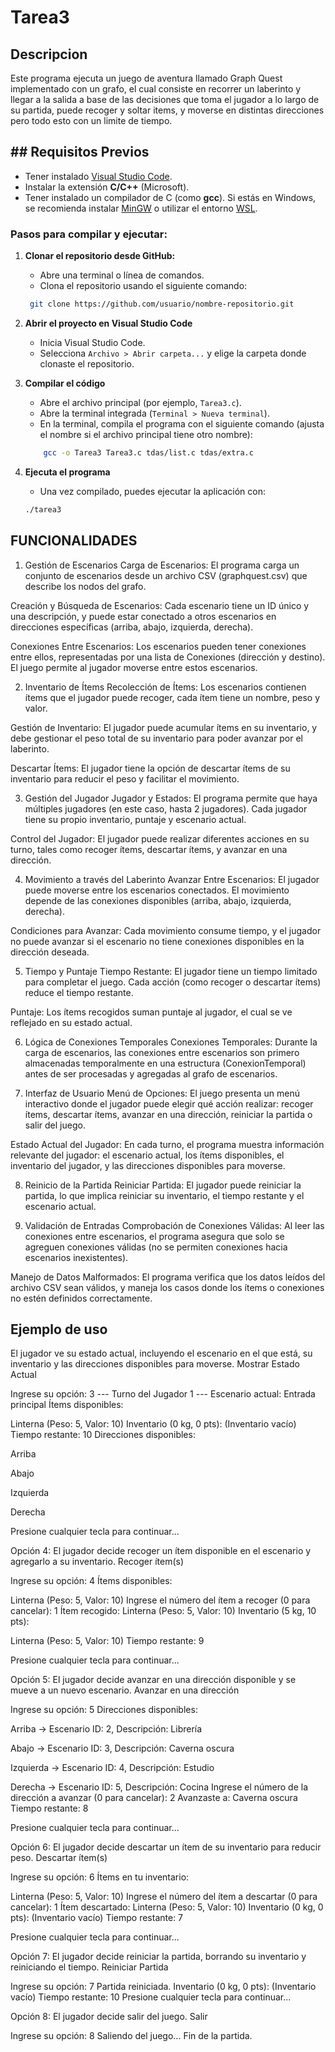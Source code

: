 # Tarea3 

## Descripcion
Este programa ejecuta un juego de aventura llamado Graph Quest implementado con un grafo, el cual consiste en recorrer un laberinto y llegar a la salida a base de las decisiones que toma el jugador a lo largo de su partida, puede recoger y soltar items, y moverse en distintas direcciones pero todo esto con un limite de tiempo. 

## ## Requisitos Previos
- Tener instalado [Visual Studio Code](https://code.visualstudio.com/).
- Instalar la extensión **C/C++** (Microsoft).
- Tener instalado un compilador de C (como **gcc**). Si estás en Windows, se recomienda instalar [MinGW](https://www.mingw-w64.org/) o utilizar el entorno [WSL](https://learn.microsoft.com/en-us/windows/wsl/).

### Pasos para compilar y ejecutar:

1. **Clonar el repositorio desde GitHub:**
    - Abre una terminal o línea de comandos.
    - Clona el repositorio usando el siguiente comando:
   ```bash
    git clone https://github.com/usuario/nombre-repositorio.git
   ```

2. **Abrir el proyecto en Visual Studio Code**
    - Inicia Visual Studio Code.
    - Selecciona `Archivo > Abrir carpeta...` y elige la carpeta donde clonaste el repositorio.

3. **Compilar el código**
    - Abre el archivo principal (por ejemplo, `Tarea3.c`).
    - Abre la terminal integrada (`Terminal > Nueva terminal`).
    - En la terminal, compila el programa con el siguiente comando (ajusta el nombre si el archivo principal tiene otro nombre):
    
    ```bash
        gcc -o Tarea3 Tarea3.c tdas/list.c tdas/extra.c
    ```

4. **Ejecuta el programa**
    - Una vez compilado, puedes ejecutar la aplicación con:
    
    ```bash
    ./tarea3
    ```
## FUNCIONALIDADES

1. Gestión de Escenarios
Carga de Escenarios: El programa carga un conjunto de escenarios desde un archivo CSV (graphquest.csv) que describe los nodos del grafo.

Creación y Búsqueda de Escenarios: Cada escenario tiene un ID único y una descripción, y puede estar conectado a otros escenarios en direcciones específicas (arriba, abajo, izquierda, derecha).

Conexiones Entre Escenarios: Los escenarios pueden tener conexiones entre ellos, representadas por una lista de Conexiones (dirección y destino). El juego permite al jugador moverse entre estos escenarios.

2. Inventario de Ítems
Recolección de Ítems: Los escenarios contienen ítems que el jugador puede recoger, cada ítem tiene un nombre, peso y valor.

Gestión de Inventario: El jugador puede acumular ítems en su inventario, y debe gestionar el peso total de su inventario para poder avanzar por el laberinto.

Descartar Ítems: El jugador tiene la opción de descartar ítems de su inventario para reducir el peso y facilitar el movimiento.

3. Gestión del Jugador
Jugador y Estados: El programa permite que haya múltiples jugadores (en este caso, hasta 2 jugadores). Cada jugador tiene su propio inventario, puntaje y escenario actual.

Control del Jugador: El jugador puede realizar diferentes acciones en su turno, tales como recoger ítems, descartar ítems, y avanzar en una dirección.

4. Movimiento a través del Laberinto
Avanzar Entre Escenarios: El jugador puede moverse entre los escenarios conectados. El movimiento depende de las conexiones disponibles (arriba, abajo, izquierda, derecha).

Condiciones para Avanzar: Cada movimiento consume tiempo, y el jugador no puede avanzar si el escenario no tiene conexiones disponibles en la dirección deseada.

5. Tiempo y Puntaje
Tiempo Restante: El jugador tiene un tiempo limitado para completar el juego. Cada acción (como recoger o descartar ítems) reduce el tiempo restante.

Puntaje: Los ítems recogidos suman puntaje al jugador, el cual se ve reflejado en su estado actual.

6. Lógica de Conexiones Temporales
Conexiones Temporales: Durante la carga de escenarios, las conexiones entre escenarios son primero almacenadas temporalmente en una estructura (ConexionTemporal) antes de ser procesadas y agregadas al grafo de escenarios.

7. Interfaz de Usuario
Menú de Opciones: El juego presenta un menú interactivo donde el jugador puede elegir qué acción realizar: recoger ítems, descartar ítems, avanzar en una dirección, reiniciar la partida o salir del juego.

Estado Actual del Jugador: En cada turno, el programa muestra información relevante del jugador: el escenario actual, los ítems disponibles, el inventario del jugador, y las direcciones disponibles para moverse.

8. Reinicio de la Partida
Reiniciar Partida: El jugador puede reiniciar la partida, lo que implica reiniciar su inventario, el tiempo restante y el escenario actual.

9. Validación de Entradas
Comprobación de Conexiones Válidas: Al leer las conexiones entre escenarios, el programa asegura que solo se agreguen conexiones válidas (no se permiten conexiones hacia escenarios inexistentes).

Manejo de Datos Malformados: El programa verifica que los datos leídos del archivo CSV sean válidos, y maneja los casos donde los ítems o conexiones no estén definidos correctamente.

## Ejemplo de uso
 El jugador ve su estado actual, incluyendo el escenario en el que está, su inventario y las direcciones disponibles para moverse.
Mostrar Estado Actual

Ingrese su opción: 3
--- Turno del Jugador 1 ---
Escenario actual: Entrada principal
Ítems disponibles:

Linterna (Peso: 5, Valor: 10)
Inventario (0 kg, 0 pts):
(Inventario vacío)
Tiempo restante: 10
Direcciones disponibles:

Arriba

Abajo

Izquierda

Derecha

Presione cualquier tecla para continuar...

Opción 4: El jugador decide recoger un ítem disponible en el escenario y agregarlo a su inventario.
Recoger ítem(s)

Ingrese su opción: 4
Ítems disponibles:

Linterna (Peso: 5, Valor: 10)
Ingrese el número del ítem a recoger (0 para cancelar): 1
Ítem recogido: Linterna (Peso: 5, Valor: 10)
Inventario (5 kg, 10 pts):

Linterna (Peso: 5, Valor: 10)
Tiempo restante: 9

Presione cualquier tecla para continuar...

Opción 5: El jugador decide avanzar en una dirección disponible y se mueve a un nuevo escenario.
Avanzar en una dirección

Ingrese su opción: 5
Direcciones disponibles:

Arriba -> Escenario ID: 2, Descripción: Librería

Abajo -> Escenario ID: 3, Descripción: Caverna oscura

Izquierda -> Escenario ID: 4, Descripción: Estudio

Derecha -> Escenario ID: 5, Descripción: Cocina
Ingrese el número de la dirección a avanzar (0 para cancelar): 2
Avanzaste a: Caverna oscura
Tiempo restante: 8

Presione cualquier tecla para continuar...

Opción 6: El jugador decide descartar un ítem de su inventario para reducir peso.
Descartar ítem(s)

Ingrese su opción: 6
Ítems en tu inventario:

Linterna (Peso: 5, Valor: 10)
Ingrese el número del ítem a descartar (0 para cancelar): 1
Ítem descartado: Linterna (Peso: 5, Valor: 10)
Inventario (0 kg, 0 pts):
(Inventario vacío)
Tiempo restante: 7

Presione cualquier tecla para continuar...

Opción 7: El jugador decide reiniciar la partida, borrando su inventario y reiniciando el tiempo.
Reiniciar Partida

Ingrese su opción: 7
Partida reiniciada.
Inventario (0 kg, 0 pts):
(Inventario vacío)
Tiempo restante: 10
Presione cualquier tecla para continuar...

Opción 8: El jugador decide salir del juego.
Salir

Ingrese su opción: 8
Saliendo del juego...
Fin de la partida.